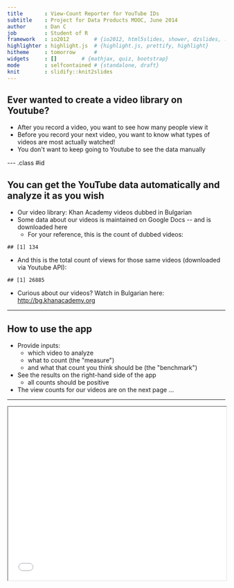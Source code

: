 ```yaml
---
title       : View-Count Reporter for YouTube IDs
subtitle    : Project for Data Products MOOC, June 2014
author      : Dan C
job         : Student of R
framework   : io2012        # {io2012, html5slides, shower, dzslides, ...}
highlighter : highlight.js  # {highlight.js, prettify, highlight}
hitheme     : tomorrow      # 
widgets     : []        # {mathjax, quiz, bootstrap}
mode        : selfcontained # {standalone, draft}
knit        : slidify::knit2slides
---
```


## Ever wanted to create a video library on Youtube?
* After you record a video, you want to see how many people view it
* Before you record your next video, you want to know what types of videos are most actually watched!
* You don't want to keep going to Youtube to see the data manually

--- .class #id 

## You can get the YouTube data automatically and analyze it as you wish
* Our video library: Khan Academy videos dubbed in Bulgarian
* Some data about our videos is maintained on Google Docs -- and is downloaded here
  - For your reference, this is the count of dubbed videos:

```
## [1] 134
```
  - And this is the total count of views for those same videos (downloaded via Youtube API):

```
## [1] 26885
```
* Curious about our videos? Watch in Bulgarian here:  http://bg.khanacademy.org

---

## How to use the app
* Provide inputs:
  - which video to analyze
  - what to count (the "measure")
  - and what that count you think should be (the "benchmark")
* See the results on the right-hand side of the app
  - all counts should be positive
* The view counts for our videos are on the next page ...


---

<iframe src='
assets/fig/nvd3plot2.html
' scrolling='no' seamless class='rChart 
polycharts
 '
id=iframe-
chart2404356870c0
></iframe>
<style>iframe.rChart{ width: 100%; height: 400px;}</style>
